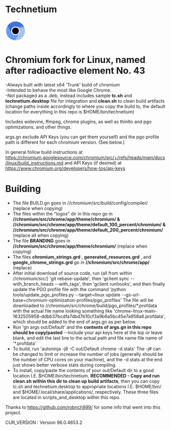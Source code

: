 # Technetium
<img src="https://github.com/Alex313031/Technetium/blob/main/logos/product_logo_64.png">

# Chromium fork for Linux, named after radioactive element No. 43
-Always built with latest x64 'Trunk' build of chromium \
-Intended to behave the most like Google Chrome. \
-Not packaged as a .deb, instead includes sample **tc.sh** and **technetium.desktop** file for integration and **clean.sh** to clean build artifacts (change paths inside accordingly to where you copy the build to, the default location for everything in this repo is $HOME/bin/technetium)

Includes widevine, ffmpeg, chrome plugins, as well as thinlto and pgo optimizations, and other things.

args.gn exclude API Keys (you can get them yourself) and the pgo profile path is different for each chromium version. (See below.)

In general follow build instructions at https://chromium.googlesource.com/chromium/src/+/refs/heads/main/docs/linux/build_instructions.md and API Keys (if desired) at https://www.chromium.org/developers/how-tos/api-keys

# Building
- The file BUILD.gn goes in //chromium/src/build/config/compiler/ (replace when copying)
- The files within the "logos" dir in this repo go in **//chromium/src/chrome/app/theme/chromium/ & //chromium/src/chrome/app/theme/default_100_percent/chromium/ & //chromium/src/chrome/app/theme/default_200_percent/chromium/** (replace all when copying) 
- The file **BRANDING** goes in **//chromium/src/chrome/app/theme/chromium/** (replace when copying)
- The files **chromium_strings.grd** , **generated_resources.grd** , and **google_chrome_strings.grd** go in **//chromium/src/chrome/app/** (replace)
- After initial download of source code, run (all from within //chromium/src/) 'git rebase-update', then 'gclient sync --with_branch_heads --with_tags', then 'gclient runhooks', and then finally update the PGO profile file with the command 'python tools/update_pgo_profiles.py --target=linux update --gs-url-base=chromium-optimization-profiles/pgo_profiles'  The file will be downloaded to //chromium/src/chrome/build/pgo_profiles/*.profdata with the actual file name looking something like 'chrome-linux-main-1632505958-ddbb37bcdfa7dbd7b10cf3a9b6a5bc45e7a958a6.profdata', which should be added to the end of args.gn as per below.
- Run 'gn args out/Default' and the **contents of args.gn in this repo should be copy/pasted** --Include your api keys here at the top or leave blank, and edit the last line to the actual path and file name file name of '*.profdata'
- To build, run 'autoninja -j8 -C out/Default chrome -d stats' The -j# can be changed to limit or increase the number of jobs (generally should be the number of CPU cores on your machine), and the -d stats at the end just shows better verbose stats during compiling.
- To install, copy/paste the contents of your out/Default dir to a good location I.E. $HOME/bin/technetium. **RECOMMENDED - Copy and run clean.sh within this dir to clean up build artifacts**, then you can copy tc.sh and technetium.desktop to appropriate locations I.E. $HOME/bin/ and $HOME/.local/share/applications/, respectively. These three files are located in scripts_and_desktop within this repo.

Thanks to https://github.com/robrich999/ for some info that went into this project.

CUR_VERSION : Version 96.0.4653.2

